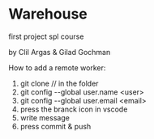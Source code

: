 # Warehouse

first project spl course

by Clil Argas & Gilad Gochman

How to add a remote worker:

1. git clone <url> // in the folder
2. git config --global user.name \<user>
3. git config --global user.email \<email\>
5. press the branck icon in vscode
6. write message
7. press commit & push
